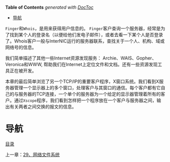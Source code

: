 <!-- START doctoc generated TOC please keep comment here to allow auto update -->
<!-- DON'T EDIT THIS SECTION, INSTEAD RE-RUN doctoc TO UPDATE -->
**Table of Contents**  *generated with [DocToc](https://github.com/thlorenz/doctoc)*

- [导航](#%E5%AF%BC%E8%88%AA)

<!-- END doctoc generated TOC please keep comment here to allow auto update -->

`Finger`和`Whois`，是用来获得用户信息的。 `Finger`客户查询一个服务器，经常是为了找到某个人的登录名（以便给他们发电子邮件），或者去看一下某个人是否登录了。Whois客户一般与InterNIC运行的服务器联系，查找关于一个人、机构、域或网络号的信息。
    
我们简单描述了其他一些Internet资源发现服务： Archie、WAIS、Gopher、Veronica和WWW, 帮助我们在Internet上定位文件和文档。还有一些资源发现工具正在被开发。
    
本章的最后简单浏览了另一个TCP/IP的重要客户程序，X窗口系统。我们看到X服务器管理一个显示器上的多个窗口，处理客户与其窗口的通信。每个客户都有它自己的与服务器的TCP连接，一个单个的服务器为一个给定的显示器管理着所有的客户。通过`Xscope`程序，我们看到怎样把一个程序放在一个客户与服务器之间，输出有关两者之间交换的报文的信息。

# 导航

[目录](README.md)

上一章：[29、网络文件系统](29、网络文件系统.md)
